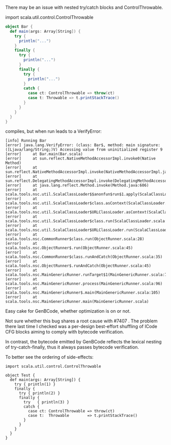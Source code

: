 There may be an issue with nested try/catch blocks and ControlThrowable.

import scala.util.control.ControlThrowable

```scala
object Bar {
  def main(args: Array[String]) {
    try {
      println("...")
    }
    finally {
      try {
        println("...")
      }
      finally {
        try {
          println("...")
        }
        catch {
          case ct: ControlThrowable => throw(ct)
          case t: Throwable => t.printStackTrace()
        }
      }
    }
  }
}
```

compiles, but when run leads to a VerifyError:

```
[info] Running Bar 
[error] java.lang.VerifyError: (class: Bar$, method: main signature: ([Ljava/lang/String;)V) Accessing value from uninitialized register 9
[error] 	at Bar.main(Bar.scala)
[error] 	at sun.reflect.NativeMethodAccessorImpl.invoke0(Native Method)
[error] 	at sun.reflect.NativeMethodAccessorImpl.invoke(NativeMethodAccessorImpl.java:57)
[error] 	at sun.reflect.DelegatingMethodAccessorImpl.invoke(DelegatingMethodAccessorImpl.java:43)
[error] 	at java.lang.reflect.Method.invoke(Method.java:606)
[error] 	at scala.tools.nsc.util.ScalaClassLoader$$anonfun$run$1.apply(ScalaClassLoader.scala:71)
[error] 	at scala.tools.nsc.util.ScalaClassLoader$class.asContext(ScalaClassLoader.scala:31)
[error] 	at scala.tools.nsc.util.ScalaClassLoader$URLClassLoader.asContext(ScalaClassLoader.scala:139)
[error] 	at scala.tools.nsc.util.ScalaClassLoader$class.run(ScalaClassLoader.scala:71)
[error] 	at scala.tools.nsc.util.ScalaClassLoader$URLClassLoader.run(ScalaClassLoader.scala:139)
[error] 	at scala.tools.nsc.CommonRunner$class.run(ObjectRunner.scala:28)
[error] 	at scala.tools.nsc.ObjectRunner$.run(ObjectRunner.scala:45)
[error] 	at scala.tools.nsc.CommonRunner$class.runAndCatch(ObjectRunner.scala:35)
[error] 	at scala.tools.nsc.ObjectRunner$.runAndCatch(ObjectRunner.scala:45)
[error] 	at scala.tools.nsc.MainGenericRunner.runTarget$1(MainGenericRunner.scala:74)
[error] 	at scala.tools.nsc.MainGenericRunner.process(MainGenericRunner.scala:96)
[error] 	at scala.tools.nsc.MainGenericRunner$.main(MainGenericRunner.scala:105)
[error] 	at scala.tools.nsc.MainGenericRunner.main(MainGenericRunner.scala)
```
Easy cake for GenBCode, whether optimization is on or not.

Not sure whether this bug shares a root cause with #7407 . The problem there last time I checked was a per-design best-effort shuffling of ICode CFG blocks aiming to comply with bytecode verification.

In contrast, the bytecode emitted by GenBCode reflects the lexical nesting of try-catch-finally, thus it always passes bytecode verification.

To better see the ordering of side-effects:

```
import scala.util.control.ControlThrowable

object Test {
  def main(args: Array[String]) {
    try { println(1) }
    finally {
      try { println(2) }
      finally {
        try   { println(3) }
        catch {
          case ct: ControlThrowable => throw(ct)
          case t:  Throwable        => t.printStackTrace()
        }
      }
    }
  }
}
```
